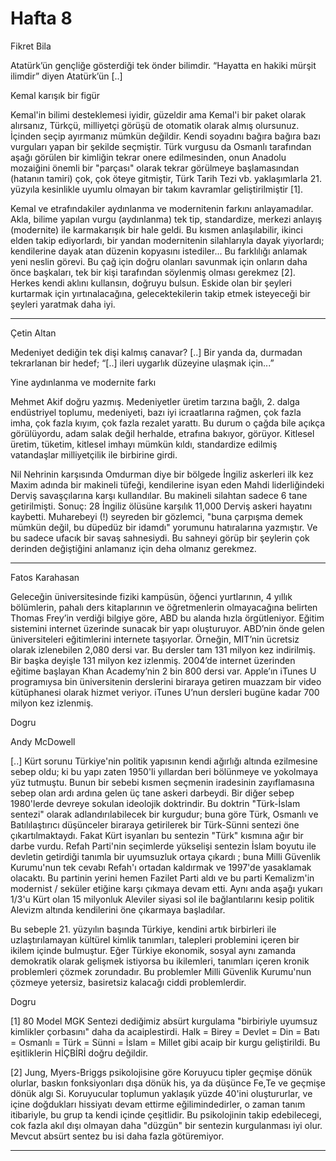 # Hafta 8

Fikret Bila

Atatürk’ün gençliğe gösterdiği tek önder bilimdir. “Hayatta en hakiki
mürşit ilimdir” diyen Atatürk’ün [..]

Kemal karışık bir figür

Kemal'in bilimi desteklemesi iyidir, güzeldir ama Kemal'i bir paket
olarak alırsanız, Türkçü, milliyetçi görüşü de otomatik olarak almış
olursunuz. İçinden seçip ayırmanız mümkün değildir. Kendi soyadını
bağıra bağıra bazı vurguları yapan bir şekilde seçmiştir. Türk vurgusu
da Osmanlı tarafından aşağı görülen bir kimliğin tekrar onere
edilmesinden, onun Anadolu mozaiğini önemli bir "parçası" olarak
tekrar görülmeye başlamasından (hatanın tamiri) çok, çok öteye
gitmiştir, Türk Tarih Tezi vb. yaklaşımlarla 21. yüzyıla kesinlikle
uyumlu olmayan bir takım kavramlar geliştirilmiştir [1].

Kemal ve etrafındakiler aydınlanma ve modernitenin farkını
anlayamadılar. Akla, bilime yapılan vurgu (aydınlanma) tek tip,
standardize, merkezi anlayış (modernite) ile karmakarışık bir hale
geldi. Bu kısmen anlaşılabilir, ikinci elden takip ediyorlardı, bir
yandan modernitenin silahlarıyla dayak yiyorlardı; kendilerine dayak
atan düzenin kopyasını istediler... Bu farklılığı anlamak yeni neslin
görevi. Bu çağ için doğru olanları savunmak için onların daha önce
başkaları, tek bir kişi tarafından söylenmiş olması gerekmez
[2]. Herkes kendi aklını kullansın, doğruyu bulsun. Eskide olan bir
şeyleri kurtarmak için yırtınalacağına, gelecektekilerin takip etmek
isteyeceği bir şeyleri yaratmak daha iyi.

---

Çetin Altan

Medeniyet dediğin tek dişi kalmış canavar? [..] Bir yanda da, durmadan
tekrarlanan bir hedef; “[..] ileri uygarlık düzeyine ulaşmak için...”

Yine aydınlanma ve modernite farkı

Mehmet Akif doğru yazmış. Medeniyetler üretim tarzına bağlı, 2. dalga
endüstriyel toplumu, medeniyeti, bazı iyi icraatlarına rağmen, çok
fazla imha, çok fazla kıyım, çok fazla rezalet yarattı. Bu durum o
çağda bile açıkça görülüyordu, adam salak değil herhalde, etrafına
bakıyor, görüyor. Kitlesel üretim, tüketim, kitlesel imhayı mümkün
kıldı, standardize edilmiş vatandaşlar milliyetçilik ile birbirine
girdi.

Nil Nehrinin karşısında Omdurman diye bir bölgede İngiliz askerleri
ilk kez Maxim adında bir makineli tüfeği, kendilerine isyan eden Mahdi
liderliğindeki Derviş savaşçılarına karşı kullandılar. Bu makineli
silahtan sadece 6 tane getirilmişti. Sonuç: 28 İngiliz ölüsüne
karşılık 11,000 Derviş askeri hayatını kaybetti. Muharebeyi (!)
seyreden bir gözlemci, "buna çarpışma demek mümkün değil, bu düpedüz
bir idamdı" yorumunu hatıralarına yazmıştır. Ve bu sadece ufacık bir
savaş sahnesiydi. Bu sahneyi görüp bir şeylerin çok derinden
değiştiğini anlamanız için deha olmanız gerekmez.

---

Fatos Karahasan

Geleceğin üniversitesinde fiziki kampüsün, öğenci yurtlarının, 4
yıllık bölümlerin, pahalı ders kitaplarının ve öğretmenlerin
olmayacağına belirten Thomas Frey’in verdiği bilgiye göre, ABD bu
alanda hızla örgütleniyor. Eğitim sistemini internet üzerinde sunacak
bir yapı oluşturuyor. ABD’nin önde gelen üniversiteleri eğitimlerini
internete taşıyorlar. Örneğin, MIT’nin ücretsiz olarak izlenebilen
2,080 dersi var. Bu dersler tam 131 milyon kez indirilmiş. Bir başka
deyişle 131 milyon kez izlenmiş. 2004’de internet üzerinden eğitime
başlayan Khan Academy’nin 2 bin 800 dersi var. Apple’ın iTunes U
programıysa bin üniversitenin derslerini biraraya getiren muazzam bir
video kütüphanesi olarak hizmet veriyor. iTunes U’nun dersleri bugüne
kadar 700 milyon kez izlenmiş.

Dogru

Andy McDowell

[..] Kürt sorunu Türkiye'nin politik yapısının kendi ağırlığı altında
ezilmesine sebep oldu; ki bu yapı zaten 1950'li yıllardan beri
bölünmeye ve yokolmaya yüz tutmuştu. Bunun bir sebebi kısmen seçmenin
iradesinin zayıflamasına sebep olan ardı ardına gelen üç tane askeri
darbeydi. Bir diğer sebep 1980'lerde devreye sokulan ideolojik
doktrindir. Bu doktrin "Türk-İslam sentezi" olarak adlandırılabilecek
bir kurgudur; buna göre Türk, Osmanlı ve Batılılaştırıcı düşünceler
biraraya getirilerek bir Türk-Sünni sentezi öne
çıkartılmaktaydı. Fakat Kürt isyanları bu sentezin "Türk" kısmına ağır
bir darbe vurdu. Refah Parti'nin seçimlerde yükselişi sentezin İslam
boyutu ile devletin getirdiği tanımla bir uyumsuzluk ortaya çıkardı ;
buna Milli Güvenlik Kurumu'nun tek cevabı Refah'ı ortadan kaldırmak ve
1997'de yasaklamak olacaktı. Bu partinin yerini hemen Fazilet Parti
aldı ve bu parti Kemalizm'in modernist / seküler etiğine karşı çıkmaya
devam etti. Aynı anda aşağı yukarı 1/3'u Kürt olan 15 milyonluk
Aleviler siyasi sol ile bağlantılarını kesip politik Alevizm altında
kendilerini öne çıkarmaya başladılar.

Bu sebeple 21. yüzyılın başında Türkiye, kendini artık birbirleri ile
uzlaştırılamayan kültürel kimlik tanımları, talepleri problemini
içeren bir ikilem içinde bulmuştur. Eğer Türkiye ekonomik, sosyal aynı
zamanda demokratik olarak gelişmek istiyorsa bu ikilemleri, tanımları
içeren kronik problemleri çözmek zorundadır. Bu problemler Milli
Güvenlik Kurumu'nun çözmeye yetersiz, basiretsiz kalacağı ciddi
problemlerdir.

Dogru

[1] 80 Model MGK Sentezi dediğimiz absürt kurgulama "birbiriyle
uyumsuz kimlikler çorbasını" daha da acaiplestirdi. Halk = Birey =
Devlet = Din = Batı = Osmanlı = Türk = Sünni = İslam = Millet gibi
acaip bir kurgu geliştirildi. Bu eşitliklerin HİÇBİRİ doğru değildir.

[2] Jung, Myers-Briggs psikolojisine göre Koruyucu tipler geçmişe
dönük olurlar, baskın fonksiyonları dışa dönük his, ya da düşünce
Fe,Te ve geçmişe dönük algı Si. Koruyucular toplumun yaklaşık yüzde
40'ini oluştururlar, ve içine doğdukları hissiyatı devam ettirme
eğilimindedirler, o zaman tanım itibariyle, bu grup ta kendi içinde
çeşitlidir. Bu psikolojinin takip edebilecegi, cok fazla akıl dışı
olmayan daha "düzgün" bir sentezin kurgulanması iyi olur. Mevcut
absürt sentez bu isi daha fazla götüremiyor.

---
